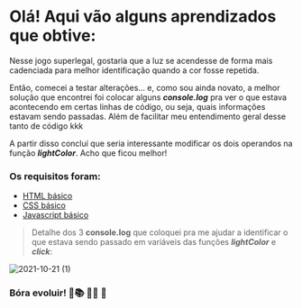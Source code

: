 # Olá! Aqui vão alguns aprendizados que obtive:

Nesse jogo superlegal, gostaria que a luz se acendesse de forma mais cadenciada para melhor identificação quando a cor fosse repetida. 

Então, comecei a testar alterações... e, como sou ainda novato, a melhor solução que encontrei foi colocar alguns ***console.log*** pra ver o que estava acontecendo em certas linhas de código, ou seja, quais informações estavam sendo passadas. Além de facilitar meu entendimento geral desse tanto de código kkk  

A partir disso concluí que seria interessante modificar os dois operandos na função ***lightColor***. Acho que ficou melhor! 

### Os requisitos foram:

* [HTML básico](https://www.w3schools.com/html/)
* [CSS básico](https://developer.mozilla.org/pt-BR/docs/Web/CSS)
* [Javascript básico](https://developer.mozilla.org/pt-BR/docs/Web/JavaScript)

> Detalhe dos 3 **console.log** que coloquei pra me ajudar a identificar o que estava sendo passado em variáveis das funções ***lightColor*** e ***click***:

![2021-10-21 (1)](https://user-images.githubusercontent.com/81592753/138348785-656d4585-2c1b-4c95-8376-6ef97bb75b11.png)

### Bóra evoluir! 🚀:books: 	:man_technologist:  :raised_hands:  
